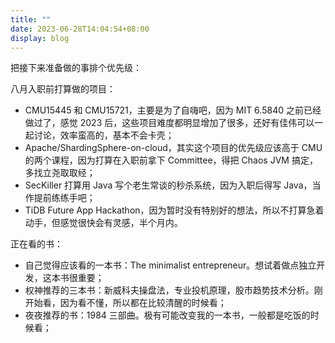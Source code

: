```yaml
---
title: ""
date: 2023-06-28T14:04:54+08:00
display: blog
---
```


把接下来准备做的事排个优先级：

八月入职前打算做的项目：
- CMU15445 和 CMU15721，主要是为了自嗨吧，因为 MIT 6.5840 之前已经做过了，感觉 2023 后，这些项目难度都明显增加了很多，还好有佳伟可以一起讨论，效率蛮高的，基本不会卡壳；
- Apache/ShardingSphere-on-cloud，其实这个项目的优先级应该高于 CMU 的两个课程，因为打算在入职前拿下 Committee，得把 Chaos JVM 搞定，多找立尧取取经；
- SecKiller 打算用 Java 写个老生常谈的秒杀系统，因为入职后得写 Java，当作提前练练手吧；
- TiDB Future App Hackathon，因为暂时没有特别好的想法，所以不打算急着动手，但感觉很快会有灵感，半个月内。

正在看的书：
- 自己觉得应该看的一本书：The minimalist entrepreneur。想试着做点独立开发，这本书很重要；
- 权神推荐的三本书：新威科夫操盘法，专业投机原理，股市趋势技术分析。刚开始看，因为看不懂，所以都在比较清醒的时候看；
- 夜夜推荐的书：1984 三部曲。极有可能改变我的一本书，一般都是吃饭的时候看；
